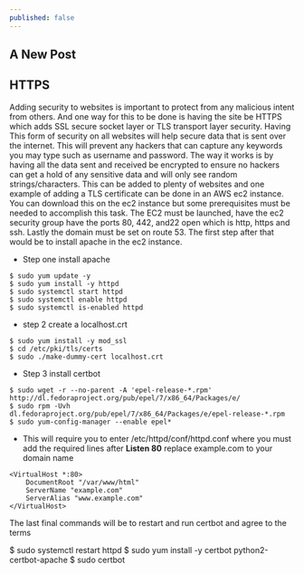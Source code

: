 ```yaml
---
published: false
---
```

## A New Post

## HTTPS

Adding security to websites is important to protect from any malicious intent from others. And one way for this to be done is having the site be HTTPS which adds SSL secure socket layer or TLS transport layer security. Having This form of security on all websites will help secure data that is sent over the internet. This will prevent any hackers that can capture any keywords you may type such as username and password. The way it works is by having all the data sent and received be encrypted to ensure no hackers can get a hold of any sensitive data and will only see random strings/characters. This can be added to plenty of websites and one example of adding a TLS certificate can be done in an AWS ec2 instance. You can download this on the ec2 instance but some prerequisites  must be needed to accomplish this task. The EC2 must be launched, have the ec2 security group have the ports 80, 442, and22 open which is http, https and ssh. Lastly the domain must be set on route 53. The first step after that would be to install apache in the ec2 instance.

- Step one install apache

~~~
$ sudo yum update -y
$ sudo yum install -y httpd
$ sudo systemctl start httpd
$ sudo systemctl enable httpd
$ sudo systemctl is-enabled httpd
~~~

- step 2 create a localhost.crt 
~~~
$ sudo yum install -y mod_ssl
$ cd /etc/pki/tls/certs
$ sudo ./make-dummy-cert localhost.crt
~~~
- Step 3 install certbot 

~~~
$ sudo wget -r --no-parent -A 'epel-release-*.rpm' http://dl.fedoraproject.org/pub/epel/7/x86_64/Packages/e/
$ sudo rpm -Uvh dl.fedoraproject.org/pub/epel/7/x86_64/Packages/e/epel-release-*.rpm
$ sudo yum-config-manager --enable epel*
~~~
- This will require you to enter /etc/httpd/conf/httpd.conf where you must add the required lines after **Listen 80** replace example.com to your domain name
~~~
<VirtualHost *:80>
    DocumentRoot "/var/www/html"
    ServerName "example.com"
    ServerAlias "www.example.com"
</VirtualHost>
~~~

The last final commands will be to restart and run certbot and agree to the terms 

$ sudo systemctl restart httpd
$ sudo yum install -y certbot python2-certbot-apache
$ sudo certbot



